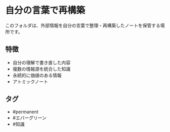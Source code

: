 # 自分の言葉で再構築

このフォルダは、外部情報を自分の言葉で整理・再構築したノートを保管する場所です。

## 特徴
- 自分の理解で書き直した内容
- 複数の情報源を統合した知識
- 永続的に価値のある情報
- アトミックノート

## タグ
- #permanent
- #エバーグリーン
- #知識